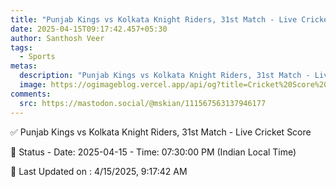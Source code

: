 ```yaml
---
title: "Punjab Kings vs Kolkata Knight Riders, 31st Match - Live Cricket Score"
date: 2025-04-15T09:17:42.457+05:30
author: Santhosh Veer
tags:
  - Sports
metas:
  description: "Punjab Kings vs Kolkata Knight Riders, 31st Match - Live Cricket Score - Date: 2025-04-15 - Time: 07:30:00 PM (Indian Local Time)"
  image: https://ogimageblog.vercel.app/api/og?title=Cricket%20Score%20%F0%9F%8F%8F
comments:
  src: https://mastodon.social/@mskian/111567563137946177
---
```


✅ Punjab Kings vs Kolkata Knight Riders, 31st Match - Live Cricket Score

📑 Status - Date: 2025-04-15 - Time: 07:30:00 PM (Indian Local Time)

<!--more-->

📝 Last Updated on : 4/15/2025, 9:17:42 AM
